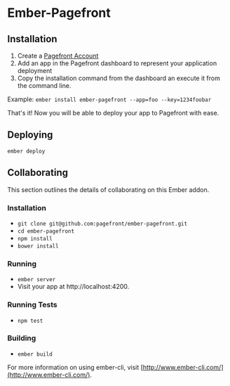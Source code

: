 # Ember-Pagefront

## Installation

1. Create a [Pagefront Account](https://www.pagefronthq.com/)
2. Add an app in the Pagefront dashboard to represent your application deployment
3. Copy the installation command from the dashboard an execute it from the command line. 

Example: `ember install ember-pagefront --app=foo --key=1234foobar`

That's it! Now you will be able to deploy your app to Pagefront with ease.

## Deploying

`ember deploy`

## Collaborating

This section outlines the details of collaborating on this Ember addon.

### Installation

* `git clone git@github.com:pagefront/ember-pagefront.git`
* `cd ember-pagefront`
* `npm install`
* `bower install`

### Running

* `ember server`
* Visit your app at http://localhost:4200.

### Running Tests

* `npm test`

### Building

* `ember build`

For more information on using ember-cli, visit [http://www.ember-cli.com/](http://www.ember-cli.com/).

